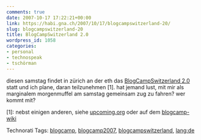 ```yaml
---
comments: true
date: 2007-10-17 17:22:21+00:00
link: https://habi.gna.ch/2007/10/17/blogcampswitzerland-20/
slug: blogcampswitzerland-20
title: BlogCampSwitzerland 2.0
wordpress_id: 1058
categories:
- personal
- technospeak
- tschörman
---
```


diesen samstag findet in zürich an der eth das [BlogCampSwitzerland 2.0](http://barcamp.ch/BlogCampSwitzerland_2-0) statt und ich plane, daran teilzunehmen [1]. hat jemand lust, mit mir als marginalem morgenmuffel am samstag gemeinsam zug zu fahren? wer kommt mit?

[1]: nebst einigen anderen, siehe [upcoming.org](http://upcoming.yahoo.com/event/242947/) oder auf dem [blogcamp-wiki](http://barcamp.ch/BlogCampSwitzerland_2-0#Participants)



Technorati Tags: [blogcamp](http://www.technorati.com/tag/blogcamp), [blogcamp2007](http://www.technorati.com/tag/blogcamp2007), [blogcampswitzerland](http://www.technorati.com/tag/blogcampswitzerland), [lang:de](http://www.technorati.com/tag/lang:de)
